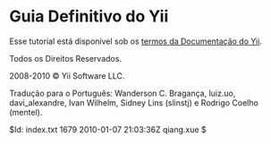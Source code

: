 Guia Definitivo do Yii
======================

Esse tutorial está disponível sob os [termos da Documentação do Yii](http://www.yiiframework.com/doc/terms/).

Todos os Direitos Reservados.

2008-2010 &copy; Yii Software LLC.

Tradução para o Português: 
Wanderson C. Bragança, luiz.uo, davi_alexandre, Ivan Wilhelm, Sidney Lins (slinstj) e Rodrigo Coelho (mentel).

<div class="revision">$Id: index.txt 1679 2010-01-07 21:03:36Z qiang.xue $</div>
